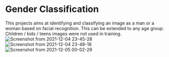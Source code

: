 # Gender Classification

  This projects aims at identifying and classifying an image as a man or a woman based on facial recognition.
 This can be extended to any age group. Children / kids / teens images were not used in training.
![Screenshot from 2021-12-04 23-45-28](https://user-images.githubusercontent.com/77448406/144727271-6b2d6bf2-f5b3-4f93-81d8-70f5a9f51b22.png)
![Screenshot from 2021-12-04 23-48-18](https://user-images.githubusercontent.com/77448406/144727274-fe32668e-8fed-4801-ac1a-c6ea94f6bb6a.png)
![Screenshot from 2021-12-05 00-02-29](https://user-images.githubusercontent.com/77448406/144727275-13dc6f1b-0375-4cef-9308-42e641b72f64.png)
